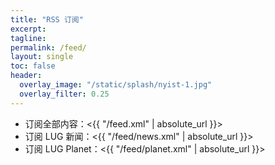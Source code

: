 ```yaml
---
title: "RSS 订阅"
excerpt: 
tagline: 
permalink: /feed/
layout: single
toc: false
header:
  overlay_image: "/static/splash/nyist-1.jpg"
  overlay_filter: 0.25
---
```


- 订阅全部内容：<{{ "/feed.xml" | absolute_url }}>
- 订阅 LUG 新闻：<{{ "/feed/news.xml" | absolute_url }}>
- 订阅 LUG Planet：<{{ "/feed/planet.xml" | absolute_url }}>
